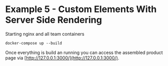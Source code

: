# Example 5 - Custom Elements With Server Side Rendering

Starting nginx and all team containers

    docker-compose up --build

Once everything is build an running you can access the assembled product page via [http://127.0.0.1:3000/](http://127.0.0.1:3000/).
